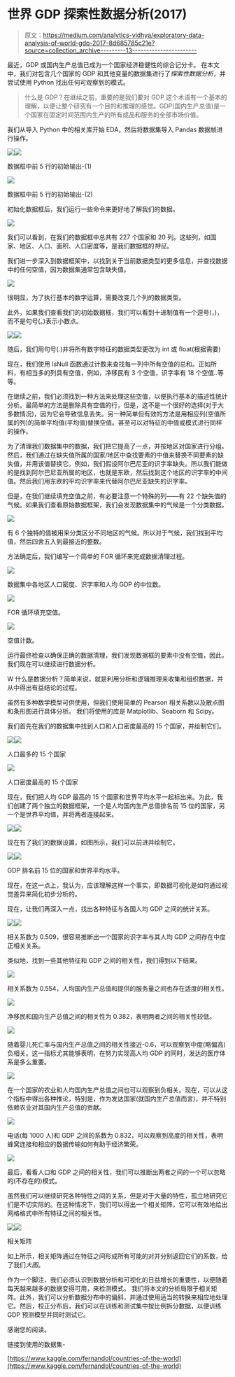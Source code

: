 # 世界 GDP 探索性数据分析(2017)

> 原文：<https://medium.com/analytics-vidhya/exploratory-data-analysis-of-world-gdp-2017-8d685785c21e?source=collection_archive---------13----------------------->

最近，GDP 或国内生产总值已成为一个国家经济稳健性的综合记分卡。
在本文中，我们对包含几个国家的 GDP 和其他变量的数据集进行了*探索性数据分析*，并尝试使用 Python 找出任何可观察到的模式。

> 什么是 GDP？在继续之前，重要的是我们要对 GDP 这个术语有一个基本的理解，以便让整个研究有一个目的和推理的感觉。GDP(国内生产总值)是一个国家在固定时间范围内生产的所有成品和服务的全部市场价值。

我们从导入 Python 中的相关库开始 EDA，然后将数据集导入 Pandas 数据帧进行操作。

![](img/bf1c5588393dc98aa779ebaac41a9382.png)![](img/e3af11f8f92225c259347527546ede48.png)

数据框中前 5 行的初始输出-(1)

![](img/f9ed71c4dec5754a783cefab27363bfa.png)

数据框中前 5 行的初始输出-(2)

初始化数据框后，我们运行一些命令来更好地了解我们的数据。

![](img/89533e3750d04eccfc070d9ae540ca63.png)

我们可以看到，在我们的数据框中总共有 227 个国家和 20 列。这些列，如国家、地区、人口、面积、人口密度等，是我们数据框的*特征*。

我们进一步深入到数据框架中，以找到关于当前数据类型的更多信息，并查找数据中的任何空值，因为数据集通常包含缺失值。

![](img/f6d3d2a7cd93b690c6b0e18b833d9b09.png)

很明显，为了执行基本的数字运算，需要改变几个列的数据类型。

此外，如果我们查看我们的初始数据框，我们可以看到十进制值有一个逗号(，)，而不是句号(。)表示小数点。

![](img/378e2c78a0699e2ec84b88cb04d71d41.png)![](img/71373abb7a29120a43b4da55fcba3918.png)

随后，我们用句号(.)并将所有数字特征的数据类型更改为 int 或 float(根据需要)

现在，我们使用 IsNull 函数通过计数来查找每一列中所有空值的总和。正如所料，有相当多的列具有空值，例如，净移民有 3 个空值，识字率有 18 个空值..等等。

在继续之前，我们必须找到一种方法来处理这些空值，以便执行基本的描述性统计分析。最简单的方法是删除具有空值的行，但是，这不是一个很好的选择(对于大多数情况)，因为它会导致信息丢失。另一种简单但有效的方法是用相应列(空值所属的列)的简单平均值(平均值)替换空值。甚至可以对特征的中值或模式进行同样的操作。

为了清理我们数据集中的数据，我们把它提高了一点，并按地区对国家进行分组。然后，我们通过在缺失值所属的国家/地区中查找要素的中值来替换不同要素的缺失值，并用该值替换它。例如，我们假设阿尔巴尼亚的识字率缺失。所以我们能做的是找到阿尔巴尼亚所属的地区，也就是东欧，然后找到这个地区的识字率的中间值。然后我们用东欧的平均识字率来代替阿尔巴尼亚缺失的识字率。

但是，在我们继续填充空值之前，有必要注意一个特殊的列——有 22 个缺失值的气候。如果我们查看原始数据框架，我们会发现数据集中的气候是一个分类数据。

![](img/aaf252e37511a4b13bc98e25212399ca.png)

有 6 个独特的值被用来分类区分不同地区的气候。所以对于气候，我们找到平均值，然后四舍五入到最接近的整数。

方法确定后，我们编写一个简单的 FOR 循环来完成数据清理过程。

![](img/f1cc87c2ebff87cdad2925167f99ef79.png)

数据集中各地区人口密度、识字率和人均 GDP 的中位数。

![](img/efb9f12be15207322570dcd46f71a7e9.png)

FOR 循环填充空值。

![](img/6e3a2c2690d5dbd11c1808e0007f5a6e.png)

空值计数。

运行最终检查以确保正确的数据清理，我们发现数据框的要素中没有空值，因此，我们现在可以继续进行数据分析。

W 什么是数据分析？简单来说，就是利用分析和逻辑推理来收集和组织数据，并从中得出有益结论的过程。

虽然有多种数学模型可供使用，但我们使用简单的 Pearson 相关系数以及散点图和条形图进行具体分析。
我们将使用的库是 Matplotlib、Seaborn 和 Scipy。

我们首先在我们的数据集中找到人口和人口密度最高的 15 个国家，并绘制它们。

![](img/46b9622d1820eefaf27f3569f21fd5b1.png)![](img/993a94476b7ed77fe1840ea33f45be30.png)

人口最多的 15 个国家

![](img/da8a3263ad8a36bc722f84ca77b067e1.png)

人口密度最高的 15 个国家

现在，我们把人均 GDP 最高的 15 个国家和世界平均水平一起标出来。为此，我们创建了两个独立的数据框架，一个是人均国内生产总值排名前 15 位的国家，另一个是世界平均值，并将两者连接起来。

![](img/678f881417b818a886d97354c557c637.png)![](img/e1e1ffe192e5996497d5c2fc1f8cd1f1.png)

现在有了我们的数据设置，如图所示，我们可以前进并绘制它。

![](img/53619bd395a2d254b6bfc242a74409a8.png)![](img/cd6f6b15160909712b4c913343a3671b.png)

GDP 排名前 15 位的国家和世界平均水平。

现在，在这一点上，我认为，应该理解这样一个事实，即数据可视化是如何通过视觉差异来简化初步分析的。

现在，让我们再深入一点，找出各种特征与各国人均 GDP 之间的统计关系。

![](img/773c6bcd7db63c6cbf071fee56c30f8a.png)![](img/6a60125d36e0f58d35f6fff50c39b7c2.png)

相关系数为 0.509，很容易推断出一个国家的识字率与其人均 GDP 之间存在中度正相关关系。

类似地，找到一些其他特征和 GDP 之间的相关性，我们得到以下结果。

![](img/8f3a75fc280f54b9a6cd9841b2e08a7a.png)

相关系数为 0.554，人均国内生产总值和提供的服务量之间也存在适度的相关性。

![](img/ce451f69602a94f067cac32148195d76.png)

净移民和国内生产总值之间的相关性为 0.382，表明两者之间的相关性较低。

![](img/9e8ccf7534060230ced47ed071cdcce7.png)

随着婴儿死亡率与国内生产总值之间的相关性接近-0.6，可以观察到中度(略偏高)负相关。这一指标尤其能够表明，在努力实现高人均 GDP 的同时，发达的医疗体系是多么重要。

![](img/8b0d63321f54126cc399ef875fb9a416.png)

在一个国家的农业和人均国内生产总值之间也可以观察到负相关。现在，可以从这个指标中得出各种推论，特别是，作为发达国家(就国内生产总值而言)，并不特别依赖农业对其国内生产总值的贡献。

![](img/f47836e3fbca490995df95f121d614a3.png)

电话(每 1000 人)和 GDP 之间的系数为 0.832，可以观察到高度的相关性，表明蜂窝连接和相应的数据传输如何有助于经济繁荣。

![](img/8dea17072b8a05000c3145b147807995.png)

最后，看看人口和 GDP 之间的相关性，我们可以推断出两者之间的一个可以忽略的(不存在的)模式。

虽然我们可以继续研究各种特性之间的关系，但是对于大量的特性，孤立地研究它们是不切实际的。在这种情况下，我们可以得出一个相关矩阵，它可以有效地给出网格格式中所有特征之间的相关性。

![](img/d6fb70144ca5362b7605f9b120c676f0.png)![](img/8656ca3ae3db2a30d06d3c42a2b51a69.png)

相关矩阵

如上所示，相关矩阵通过在特征之间形成所有可能的对并分别返回它们的系数，给了我们*大图*。

作为一个脚注，我们必须认识到数据分析和可视化的日益增长的重要性，以便随着每天越来越多的数据变得可用，来检测模式。
我们将本文的分析局限于相关矩阵。此外，我们可以分析数据分布中的偏斜，并通过使用适当的转换来相应地处理它。然后，校正分布后，我们可以在训练和测试集中按比例拆分数据，以便训练 GDP 预测模型并同时测试它。

感谢您的阅读。

链接到使用的数据集-

[https://www.kaggle.com/fernandol/countries-of-the-world](https://www.kaggle.com/fernandol/countries-of-the-world)